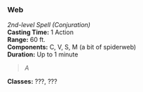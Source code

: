 ### Web  
*2nd-level Spell (Conjuration)*  
**Casting Time:** 1 Action  
**Range:** 60 ft.  
**Components:** C, V, S, M (a bit of spiderweb)  
**Duration:** Up to 1 minute  

> *A*

**Classes:** ???, ???